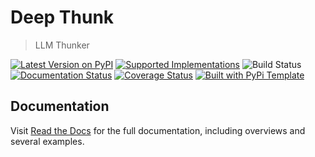# Deep Thunk

> LLM Thunker

[![Latest Version on PyPI](https://img.shields.io/pypi/v/DeepThunk.svg)](https://pypi.python.org/pypi/DeepThunk/)
[![Supported Implementations](https://img.shields.io/pypi/pyversions/DeepThunk.svg)](https://pypi.python.org/pypi/DeepThunk/)
![Build Status](https://github.com/btrainwilson/deepthunk/actions/workflows/test.yaml/badge.svg)
[![Documentation Status](https://readthedocs.org/projects/DeepThunk/badge/?version=latest)](https://DeepThunk.readthedocs.io/en/latest/?badge=latest)
[![Coverage Status](https://coveralls.io/repos/github/btrainwilson/deepthunk/badge.svg?branch=master)](https://coveralls.io/github/btrainwilson/deepthunk?branch=master)
[![Built with PyPi Template](https://img.shields.io/badge/PyPi_Template-v0.8.0-blue.svg)](https://github.com/christophevg/pypi-template)



## Documentation

Visit [Read the Docs](https://DeepThunk.readthedocs.org) for the full documentation, including overviews and several examples.


